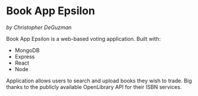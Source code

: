 ﻿# Book App Epsilon
 _by Christopher DeGuzman_
 
Book App Epsilon is a web-based voting application. Built with:

  - MongoDB
  - Express
  - React
  - Node
 
Application allows users to search and upload books they wish to trade. Big thanks to the publicly available OpenLibrary API for their ISBN services.
